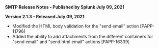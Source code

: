 **SMTP Release Notes - Published by Splunk July 09, 2021**


**Version 2.1.3 - Released July 09, 2021**

* Modified the HTML body validation for the "send email" action [PAPP-11796]
* Added the ability to add attachments from the different containers for "send email" and "send html email" actions [PAPP-16339]

